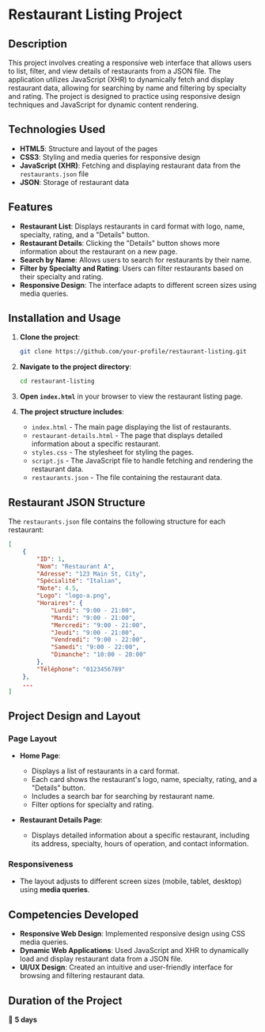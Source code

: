 # Restaurant Listing Project

## Description

This project involves creating a responsive web interface that allows users to list, filter, and view details of restaurants from a JSON file. The application utilizes JavaScript (XHR) to dynamically fetch and display restaurant data, allowing for searching by name and filtering by specialty and rating. The project is designed to practice using responsive design techniques and JavaScript for dynamic content rendering.

## Technologies Used

- **HTML5**: Structure and layout of the pages
- **CSS3**: Styling and media queries for responsive design
- **JavaScript (XHR)**: Fetching and displaying restaurant data from the `restaurants.json` file
- **JSON**: Storage of restaurant data

## Features

- **Restaurant List**: Displays restaurants in card format with logo, name, specialty, rating, and a "Details" button.
- **Restaurant Details**: Clicking the "Details" button shows more information about the restaurant on a new page.
- **Search by Name**: Allows users to search for restaurants by their name.
- **Filter by Specialty and Rating**: Users can filter restaurants based on their specialty and rating.
- **Responsive Design**: The interface adapts to different screen sizes using media queries.

## Installation and Usage

1. **Clone the project**:

    ```bash
    git clone https://github.com/your-profile/restaurant-listing.git
    ```

2. **Navigate to the project directory**:

    ```bash
    cd restaurant-listing
    ```

3. **Open `index.html`** in your browser to view the restaurant listing page.

4. **The project structure includes**:
   - `index.html` - The main page displaying the list of restaurants.
   - `restaurant-details.html` - The page that displays detailed information about a specific restaurant.
   - `styles.css` - The stylesheet for styling the pages.
   - `script.js` - The JavaScript file to handle fetching and rendering the restaurant data.
   - `restaurants.json` - The file containing the restaurant data.

## Restaurant JSON Structure

The `restaurants.json` file contains the following structure for each restaurant:

```json
[
    {
        "ID": 1,
        "Nom": "Restaurant A",
        "Adresse": "123 Main St, City",
        "Spécialité": "Italian",
        "Note": 4.5,
        "Logo": "logo-a.png",
        "Horaires": {
            "Lundi": "9:00 - 21:00",
            "Mardi": "9:00 - 21:00",
            "Mercredi": "9:00 - 21:00",
            "Jeudi": "9:00 - 21:00",
            "Vendredi": "9:00 - 22:00",
            "Samedi": "9:00 - 22:00",
            "Dimanche": "10:00 - 20:00"
        },
        "Téléphone": "0123456789"
    },
    ...
]
```

## Project Design and Layout

### Page Layout

- **Home Page**:
    - Displays a list of restaurants in a card format.
    - Each card shows the restaurant's logo, name, specialty, rating, and a "Details" button.
    - Includes a search bar for searching by restaurant name.
    - Filter options for specialty and rating.

- **Restaurant Details Page**:
    - Displays detailed information about a specific restaurant, including its address, specialty, hours of operation, and contact information.

### Responsiveness

- The layout adjusts to different screen sizes (mobile, tablet, desktop) using **media queries**.

## Competencies Developed

- **Responsive Web Design**: Implemented responsive design using CSS media queries.
- **Dynamic Web Applications**: Used JavaScript and XHR to dynamically load and display restaurant data from a JSON file.
- **UI/UX Design**: Created an intuitive and user-friendly interface for browsing and filtering restaurant data.

## Duration of the Project

📅 **5 days**
